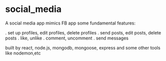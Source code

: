 # social_media

A social media app mimics FB app some fundamental features: 

. set up profiles, edit profiles, delete profiles
. send posts, edit posts, delete posts 
. like, unlike
. comment, uncomment
. send messages


built by react, node.js, mongodb, mongoose, express and some other tools like nodemon,etc 
